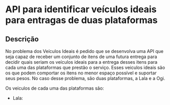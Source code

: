 # API para identificar veículos ideais para entragas de duas plataformas

## Descrição
No problema dos Veículos Ideais é pedido que se desenvolva uma API que seja capaz de receber um conjunto de itens de uma futura entrega para decidir
quais seriam os veículos ideais para a entrega desses itens para cada uma das plataformas que prestão o serviço. Esses veiculos ideais são os que podem
comportar os itens no menor espaço possível e suportar seus pesos. No caso desse problema, são duas plataformas, a Lala e a Ogi. 

Os veiculos de cada uma das plataformas são:
* Lala: 

